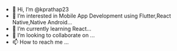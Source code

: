- 👋 Hi, I’m @kprathap23
- 👀 I’m interested in Mobile App Development using Flutter,React Native,Native Android...
- 🌱 I’m currently learning React...
- 💞️ I’m looking to collaborate on ...
- 📫 How to reach me ...

<!---
kprathap23/kprathap23 is a ✨ special ✨ repository because its `README.md` (this file) appears on your GitHub profile.
You can click the Preview link to take a look at your changes.
--->
